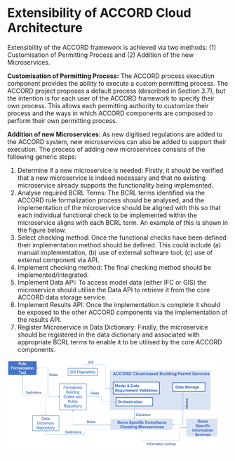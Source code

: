 # Extensibility of ACCORD Cloud Architecture

Extensibility of the ACCORD framework is achieved via two methods: (1) Customisation of Permitting Process and (2) Addition of the new Microservices.


**Customisation of Permitting Process:** The ACCORD process execution component provides the ability to execute a custom permitting process. The ACCORD project proposes a default process (described in Section 3.7), but the intention is for each user of the ACCORD framework to specify their own process. This allows each permitting authority to customize their process and the ways in which ACCORD components are composed to perform their own permitting process.

**Addition of new Microservices:** As new digitised regulations are added to the ACCORD system, new microservices can also be added to support their execution. The process of adding new microservices consists of the following generic steps:

1. Determine if a new microservice is needed: Firstly, it should be verified that a new microservice is indeed necessary and that no existing microservice already supports the functionality being implemented.
2. Analyse required BCRL Terms: The BCRL terms identified via the ACCORD rule formalization process should be analysed, and the implementation of the microservice should be aligned with this so that each individual functional check to be implemented within the microservice aligns with each BCRL term. An example of this is shown in the figure below.
3. Select checking method: Once the functional checks have been defined their implementation method should be defined. This could include (a) manual implementation, (b) use of external software tool, (c) use of external component via API.
4. Implement checking method: The final checking method should be implemented/integrated.
5. Implement Data API: To access model data (either IFC or GIS) the microservice should utilise the Data API to retrieve it from the core ACCORD data storage service.
6. Implement Results API: Once the implementation is complete it should be exposed to the other ACCORD components via the implementation of the results API. 
7. Register Microservice in Data Dictionary: Finally, the microservice should be registered in the data dictionary and associated with appropriate BCRL terms to enable it to be utilised by the core ACCORD components.

![](./cloud2.png)